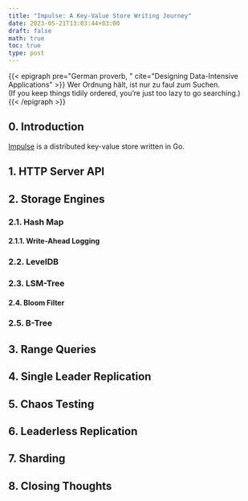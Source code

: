 ```yaml
---
title: "Impulse: A Key-Value Store Writing Journey"
date: 2023-05-21T13:03:44+03:00
draft: false
math: true
toc: true
type: post
---
```


{{< epigraph pre="German proverb, " cite="Designing Data-Intensive Applications" >}}
Wer Ordnung hält, ist nur zu faul zum Suchen.<br/>
(If you keep things tidily ordered, you’re just too lazy to go searching.)<br/>
{{< /epigraph >}}

## 0. Introduction

[Impulse](https://github.com/st3v3nmw/impulse) is a distributed key-value store written in Go.

## 1. HTTP Server API

## 2. Storage Engines

### 2.1. Hash Map

#### 2.1.1. Write-Ahead Logging

### 2.2. LevelDB

### 2.3. LSM-Tree

#### 2.4. Bloom Filter

### 2.5. B-Tree

## 3. Range Queries

## 4. Single Leader Replication

## 5. Chaos Testing

## 6. Leaderless Replication

## 7. Sharding

## 8. Closing Thoughts
